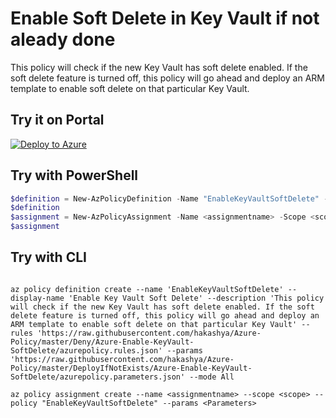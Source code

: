 # Enable Soft Delete in Key Vault if not aleady done

This policy will check if the new Key Vault has soft delete enabled. If the soft delete feature is turned off, this policy will go ahead and deploy an ARM template to enable soft delete on that particular Key Vault.

## Try it on Portal

[![Deploy to Azure](http://azuredeploy.net/deploybutton.png)](https://portal.azure.com/#blade/Microsoft_Azure_Policy/CreatePolicyDefinitionBlade/uri/https%3A%2F%2Fraw.githubusercontent.com%2Fhakashya%2FAzure-Policy%2Fmaster%2FDeployIfNotExists%2FAzure-Enable-KeyVault-SoftDelete%2Fazurepolicy.json)

## Try with PowerShell

````powershell
$definition = New-AzPolicyDefinition -Name "EnableKeyVaultSoftDelete" -DisplayName "Enable Key Vault Soft Delete" -description "This policy will check if the new Key Vault has soft delete enabled. If the soft delete feature is turned off, this policy will go ahead and deploy an ARM template to enable soft delete on that particular Key Vault" -Policy 'https://raw.githubusercontent.com/hakashya/Azure-Policy/master/Deny/Azure-Enable-KeyVault-SoftDelete/azurepolicy.rules.json' -Parameter 'https://raw.githubusercontent.com/hakashya/Azure-Policy/master/DeployIfNotExists/Azure-Enable-KeyVault-SoftDelete/azurepolicy.parameters.json' -Mode All
$definition
$assignment = New-AzPolicyAssignment -Name <assignmentname> -Scope <scope> -PolicyDefinition $definition -PolicyParameter <Parameters>
$assignment 
````

## Try with CLI

````cli

az policy definition create --name 'EnableKeyVaultSoftDelete' --display-name 'Enable Key Vault Soft Delete' --description 'This policy will check if the new Key Vault has soft delete enabled. If the soft delete feature is turned off, this policy will go ahead and deploy an ARM template to enable soft delete on that particular Key Vault' --rules 'https://raw.githubusercontent.com/hakashya/Azure-Policy/master/Deny/Azure-Enable-KeyVault-SoftDelete/azurepolicy.rules.json' --params 'https://raw.githubusercontent.com/hakashya/Azure-Policy/master/DeployIfNotExists/Azure-Enable-KeyVault-SoftDelete/azurepolicy.parameters.json' --mode All

az policy assignment create --name <assignmentname> --scope <scope> --policy "EnableKeyVaultSoftDelete" --params <Parameters>

````